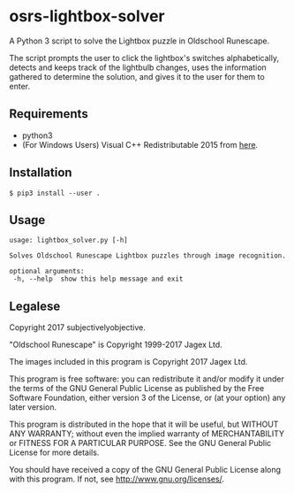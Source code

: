 osrs-lightbox-solver
====================

A Python 3 script to solve the Lightbox puzzle in Oldschool Runescape.

The script prompts the user to click the lightbox's switches alphabetically,
detects and keeps track of the lightbulb changes, uses the
information gathered to determine the solution, and gives it to the user for
them to enter.

## Requirements
 * python3
 * (For Windows Users) Visual C++ Redistributable 2015 from [here](https://www.microsoft.com/en-us/download/details.aspx?id=48145).

## Installation
```
$ pip3 install --user .
```

## Usage
 ```
usage: lightbox_solver.py [-h]

Solves Oldschool Runescape Lightbox puzzles through image recognition.

optional arguments:
  -h, --help  show this help message and exit
```

## Legalese
Copyright 2017 subjectivelyobjective.

"Oldschool Runescape" is Copyright 1999-2017 Jagex Ltd.

The images included in this program is Copyright 2017 Jagex Ltd.

This program is free software: you can redistribute it and/or modify
it under the terms of the GNU General Public License as published by
the Free Software Foundation, either version 3 of the License, or
(at your option) any later version.

This program is distributed in the hope that it will be useful,
but WITHOUT ANY WARRANTY; without even the implied warranty of
MERCHANTABILITY or FITNESS FOR A PARTICULAR PURPOSE.  See the
GNU General Public License for more details.

You should have received a copy of the GNU General Public License
along with this program.  If not, see
<http://www.gnu.org/licenses/>.
